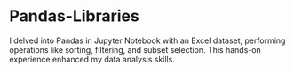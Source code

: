 # Pandas-Libraries
I delved into Pandas in Jupyter Notebook with an Excel dataset, performing operations like sorting, filtering, and subset selection. This hands-on experience enhanced my data analysis skills.
